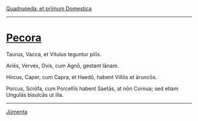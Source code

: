 [Quadrupeda: et prīmum Domestica](./026-quadrupeda-et-primum-domestica.md)

---

# [Pecora](https://www.archive.org/stream/cu31924032499455#page/n72/mode/1up)

Taurus, Vacca, et Vitulus teguntur pilīs.

Ariēs, Vervex, Ovis, cum Agnō, gestant lānam.

Hircus, Caper, cum Capra, et Haedō, habent Villōs et āruncōs.

Porcus, Scrōfa, cum Porcellīs habent Saetās, at nōn Cornua; sed etiam Ungulās bisulcās ut illa.

---

[Jūmenta](./028-jumenta.md)
